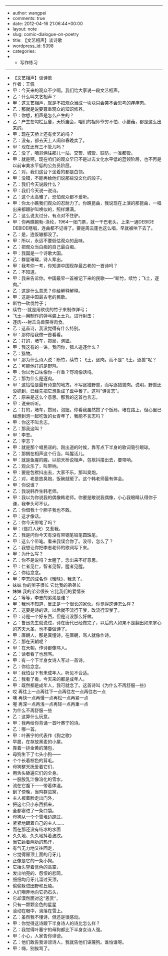 - ---
- author: wangpei
- comments: true
- date: 2012-04-16 21:06:44+00:00
- layout: note
- slug: comic-dialogue-on-poetry
- title: 【文艺相声】谈诗歌
- wordpress_id: 5398
- categories:
- - 写作练习
- ---
- 【文艺相声】谈诗歌
- 作者：王佩
- 甲：今天来的观众不少啊。我们给大家说一段文艺相声。
- 乙：什么叫文艺相声？
- 甲：这文艺相声，就是不把观众当成一块块只会笑不会思考的痒痒肉。
- 乙：那就是说要尊重观众的知识修养。
- 甲：你想，相声是怎么产生的？
- 乙：产生在勾栏瓦舍，天桥庙会，咱们的祖师爷穷不怕、小蘑菇，都是这么出来的。
- 甲：现在天桥上还有卖艺的吗？
- 乙：没有，都去天上人间和春晚卖了。
- 甲：现在还有三不管儿吗？
- 乙：没了，咱哥俩往那儿一站，交警、城管、联防，一准都管。
- 甲：就是啊，现在咱们的观众早已不是过去文化水平低的蓝领阶层，也不再是以前审美水平低的公务员阶层。
- 乙：对，我们这台下坐着的都是白领。
- 甲：没错，不能再给他们说那些没文化的段子。
- 乙：我们今天说段什么？
- 甲：我们今天说一说诗。
- 乙：这个太高雅了，恐怕观众都不爱听。
- 甲：你太小瞧我们观众的忍耐力了。你瞧昆曲，我说现在上演的那昆曲，一唱出来都跟驴叫唤似的，照样爆满。
- 乙：这么说太过分，有点对不住驴。
- 甲：你再瞧鲍勃-涤纶，1964一张门票，就一干巴老头，上来一通DEBIDE DEBIDE瞎唱，连曲都不记得了。要是周云蓬也这么唱，早就被哄下去了。
- 乙：是，连饭辙都没了。
- 甲：所以，永远不要低估观众的品味。
- 乙：把观众当白痴的自己最白痴。
- 甲：我国是一个诗歌大国。
- 乙：群星璀璨，诗人辈出。
- 甲：我考你一考，你知道中国现存最古老的一首诗吗？
- 乙：不知道。
- 甲：我来告诉你。中国最早一首被记下来的民歌——“断竹，续竹；飞土，逐肉。”
- 乙：这是什么意思？你给解释解释。
- 甲：这是中国最古老的民歌。
- 断竹—砍伐竹子；
- 续竹---就是用砍伐的竹子来制作弹弓；
- 飞土—用制作的弹弓装上土丸，进行射击；
- 逐肉---射击鸟兽获得肉食。
- 乙：这首诗，我没觉得有什么特别。
- 甲：那你给我做一首看看。
- 乙：打的，堵车，攒局，泡妞。
- 甲：我这有的一讲。我问你，猎人追逐什么？
- 乙：猎物。
- 甲：那为什么诗人说：断竹，续竹；飞土，逐肉。而不是“飞土，逐兽”呢？
- 乙：可能他打的是野鸡。
- 甲：你以为口味像你一样重？野鸡像话吗。
- 乙：那为什么是逐肉。
- 甲：这恰恰是最有诗意的地方。不写逐猎野兽，而写逐猎兽肉。说明，野兽还没抓到，已经先把它想象成了盘中餐了。这叫“诗言志”。
- 乙：原来是这么个意思。那我的这首也言志。
- 甲：说来听听。
- 乙：打的，堵车，攒局，泡妞。你看我虽然攒了个饭局，堵在路上，但心里已经想到泡一起吃饭的女青年了，我能不言志吗？
- 甲：你这不叫言志。
- 乙：那我这叫？
- 甲：李志。
- 乙：李志？
- 甲：就是那个唱民谣的。刚出道的时候，靠写点下半身的歌词吸引眼球。
- 乙：那搁在相声这个行当，叫腥活儿。
- 甲：就是鱼腥的腥。以前天桥说相声，包袱抖搂出去，要带响。
- 乙：观众乐了，叫带响。
- 甲：要是包袱抖出去，大家不乐，那叫臭炮。
- 乙：对，老是放臭炮，饭碗就砸了。这个韩老师最有体会。
- 甲：你说谁？
- 乙：我说韩乔生韩老师。
- 甲：我以为你说我的偶像韩老师。你要是敢说我偶像，小心我眼睛认得你于谦，我拳头可不认。
- 乙：你借我十个胆子我也不敢。
- 甲：这才像话。
- 乙：你今天带笔了吗？
- 甲：（做打人状）又惹我。
- 乙：我是问你今天有没有带钢笔铅笔圆珠笔。
- 甲：这么个带笔。看来我误会你了。没带，怎么了？
- 乙：我想让你把李志老师的歌词写下来。
- 甲：为什么写？
- 乙：你不是说吗？太腥了，念出来不好意思。
- 甲：仁者见仁，智者见智，腥者见腥。
- 乙：你给念念。
- 甲：李志的成名作《暧昧》，我念了。
- 妹妹 你的辫子很长 它比我的弟弟长
- 妹妹 我的弟弟很长 它比我们的爱情长
- 乙：等等，李志的弟弟是谁？
- 甲：我也不知道，反正是一个很长的家伙。你觉得这诗怎么样？
- 乙：这要是诗的话，以后就不流行干爹，改流行湿爹了。
- 甲：诗是一个好东西，但是诗没那么好做。
- 乙：鲁迅先生就说过，诗在唐代已经做完了，以后的人如果不是翻出如来掌心的齐天大圣，也不要做诗了。
- 甲：唐朝人，那是真懂诗。在唐朝，骂人就像作诗。
- 乙：那在天朝呢？
- 甲：在天朝，作诗都像骂人。
- 乙：读者看了也想骂。
- 甲：有一个下半身女诗人写过一首诗。
- 乙：你给念念。
- 甲：我怕台下有未成年人，听见不合适。
- 乙：我看了看，今天来的都是成年人。
- 甲：既然都是成年人，我可就念了。这首诗叫《为什么不再舒服一些》
- 哎 再往上一点再往下一点再往左一点再往右一点
- 噢 再快一点再慢一点再松一点再紧一点
- 喔 再深一点再浅一点再轻一点再重一点
- 为什么不再舒服一些
- 乙：这算什么玩意。
- 甲：我再给你背诵一首叶赛宁的诗。
- 乙：哪一首。
- 甲：叶赛宁的代表作《狗之歌》
- 早晨，在存放黑麦的小屋。
- 靠着一排金黄的蒲包，
- 母狗生下了七头小狗——
- 个个长着棕色的茸毛。
- 母狗整天抚爱着它们，
- 用舌头舔遍它们的全身。
- 一股股乳汁像溶化的雪水，
- 流在它腹下——带着体温。
- 到了傍晚，当鸡群进窝，
- 主人板着脸走出门外，
- 把这七只小东西抓来，
- 全都塞进了一条口袋。
- 母狗从一个个雪堆边跑过，
- 紧紧地跟着自己的主人……
- 而在那还没有结冰的水面
- 久久地、久久地抖着波纹。
- 当它舔着两肋的热汗，
- 有气无力地又往回走，
- 它觉得房顶上面的月牙儿
- 正像是它的一条小狗。
- 它抬头望着蓝色的高空，
- 发出响亮的、怨恨的悲鸣，
- 细细均月牙儿溜过天顶，
- 偷偷躲进田野和丘陵。
- 人们嘲弄地向它扔石头，
- 它却漠然面对这“恩赏“，
- 只有一颗颗金色的星星
- 滚动在眼中，滴落在雪上。
- 乙：虽然我不懂诗，但还是很感动。
- 甲：你觉得这诗跟下半身诗人的诗比怎么样？
- 乙：我觉得叶塞宁的母狗都比下半身女诗人强。
- 甲：小心，人家告你诽谤。
- 乙：他们敢告我诽谤诗人，我就告他们诬蔑狗。谁怕谁呀。
- 甲：嗨，别挨骂了。
